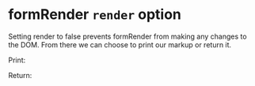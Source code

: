 # formRender `render` option

Setting render to false prevents formRender from making any changes to the DOM. From there we can choose to print our markup or return it.

Print:
<p data-height="360" data-theme-id="22927" data-slug-hash="wWvyaM" data-default-tab="js" data-user="sudharshan" data-embed-version="2" class="codepen"></p>

Return:
<p data-height="360" data-theme-id="22927" data-slug-hash="bZarNd" data-default-tab="js" data-user="sudharshan" data-embed-version="2" class="codepen"></p>
